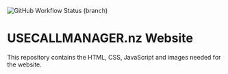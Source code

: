 ![GitHub Workflow Status (branch)](https://img.shields.io/github/workflow/status/usecallmanagernz/usecallmanagernz.github.io/html%20lint/master?label=html%20lint)

# USECALLMANAGER.nz Website

This repository contains the HTML, CSS, JavaScript and images needed for the
website.
